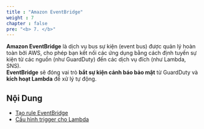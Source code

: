 ```yaml
---
title : "Amazon EventBridge"
weight : 7
chapter : false
pre: "<b> 7. </b>"
---
```


**Amazon EventBridge** là dịch vụ bus sự kiện (event bus) được quản lý hoàn toàn bởi AWS, cho phép bạn kết nối các ứng dụng bằng cách định tuyến sự kiện từ các nguồn (như GuardDuty) đến các dịch vụ đích (như Lambda, SNS).  
**EventBridge** sẽ đóng vai trò **bắt sự kiện cảnh báo bảo mật** từ GuardDuty và **kích hoạt Lambda** để xử lý tự động.

## Nội Dung
  - [Tạo rule EventBridge](7.1-EventBridgeConfiguration/)
  - [Cấu hình trigger cho Lambda](7.2-IntegrateWithLambda/)

